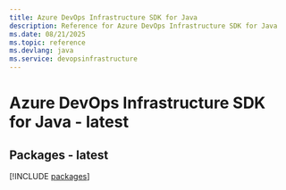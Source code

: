 ```yaml
---
title: Azure DevOps Infrastructure SDK for Java
description: Reference for Azure DevOps Infrastructure SDK for Java
ms.date: 08/21/2025
ms.topic: reference
ms.devlang: java
ms.service: devopsinfrastructure
---
```

# Azure DevOps Infrastructure SDK for Java - latest
## Packages - latest
[!INCLUDE [packages](devops-infrastructure-index.md)]